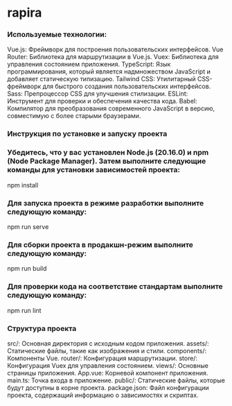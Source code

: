 # rapira

### Используемые технологии:

Vue.js: Фреймворк для построения пользовательских интерфейсов.
Vue Router: Библиотека для маршрутизации в Vue.js.
Vuex: Библиотека для управления состоянием приложения.
TypeScript: Язык программирования, который является надмножеством JavaScript и добавляет статическую типизацию.
Tailwind CSS: Утилитарный CSS-фреймворк для быстрого создания пользовательских интерфейсов.
Sass: Препроцессор CSS для улучшения стилизации.
ESLint: Инструмент для проверки и обеспечения качества кода.
Babel: Компилятор для преобразования современного JavaScript в версию, совместимую с более старыми браузерами.

### Инструкция по установке и запуску проекта

### Убедитесь, что у вас установлен Node.js (20.16.0) и npm (Node Package Manager). Затем выполните следующие команды для установки зависимостей проекта:


npm install
### Для запуска проекта в режиме разработки выполните следующую команду:


npm run serve

### Для сборки проекта в продакшн-режим выполните следующую команду:


npm run build

### Для проверки кода на соответствие стандартам выполните следующую команду:


npm run lint

### Структура проекта
src/: Основная директория с исходным кодом приложения.
assets/: Статические файлы, такие как изображения и стили.
components/: Компоненты Vue.
router/: Конфигурация маршрутизации.
store/: Конфигурация Vuex для управления состоянием.
views/: Основные страницы приложения.
App.vue: Корневой компонент приложения.
main.ts: Точка входа в приложение.
public/: Статические файлы, которые будут доступны в корне проекта.
package.json: Файл конфигурации проекта, содержащий информацию о зависимостях и скриптах.
